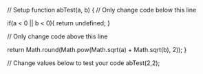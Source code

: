 
// Setup
function abTest(a, b) {
  // Only change code below this line
  
  if(a < 0 || b < 0){
    return undefined;
  }
  
  // Only change code above this line

  return Math.round(Math.pow(Math.sqrt(a) + Math.sqrt(b), 2));
}

// Change values below to test your code
abTest(2,2);
